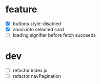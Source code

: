 
# feature
- [x] buttons style: disabled
- [x] zoom into selected card
- [ ] loading signifier before fetch succeeds

# dev
- [ ] refactor index.js
- [ ] refactor navPagination